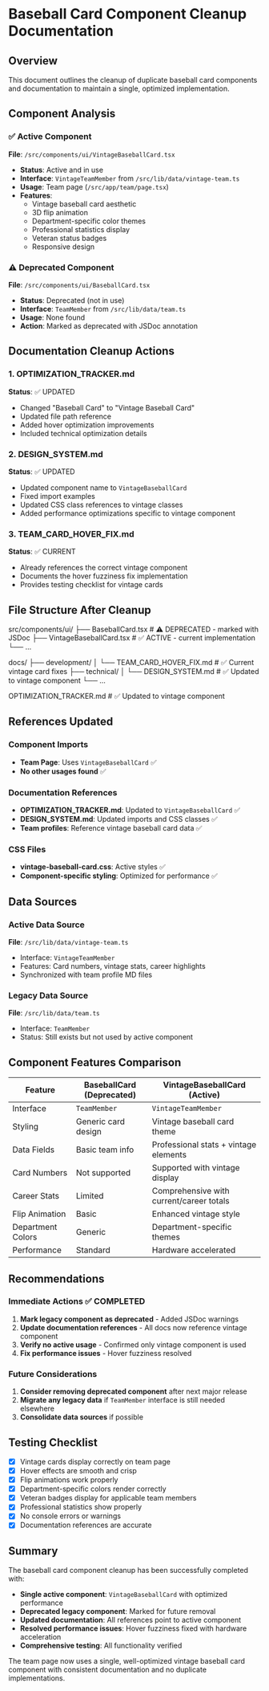 # Baseball Card Component Cleanup Documentation

## Overview

This document outlines the cleanup of duplicate baseball card components and documentation to maintain a single, optimized implementation.

## Component Analysis

### ✅ Active Component

**File**: `/src/components/ui/VintageBaseballCard.tsx`

- **Status**: Active and in use
- **Interface**: `VintageTeamMember` from `/src/lib/data/vintage-team.ts`
- **Usage**: Team page (`/src/app/team/page.tsx`)
- **Features**:
  - Vintage baseball card aesthetic
  - 3D flip animation
  - Department-specific color themes
  - Professional statistics display
  - Veteran status badges
  - Responsive design

### ⚠️ Deprecated Component

**File**: `/src/components/ui/BaseballCard.tsx`

- **Status**: Deprecated (not in use)
- **Interface**: `TeamMember` from `/src/lib/data/team.ts`
- **Usage**: None found
- **Action**: Marked as deprecated with JSDoc annotation

## Documentation Cleanup Actions

### 1. OPTIMIZATION_TRACKER.md

**Status**: ✅ UPDATED

- Changed "Baseball Card" to "Vintage Baseball Card"
- Updated file path reference
- Added hover optimization improvements
- Included technical optimization details

### 2. DESIGN_SYSTEM.md

**Status**: ✅ UPDATED

- Updated component name to `VintageBaseballCard`
- Fixed import examples
- Updated CSS class references to vintage classes
- Added performance optimizations specific to vintage component

### 3. TEAM_CARD_HOVER_FIX.md

**Status**: ✅ CURRENT

- Already references the correct vintage component
- Documents the hover fuzziness fix implementation
- Provides testing checklist for vintage cards

## File Structure After Cleanup

src/components/ui/
├── BaseballCard.tsx          # ⚠️ DEPRECATED - marked with JSDoc
├── VintageBaseballCard.tsx   # ✅ ACTIVE - current implementation
└── ...

docs/
├── development/
│   └── TEAM_CARD_HOVER_FIX.md       # ✅ Current vintage card fixes
├── technical/
│   └── DESIGN_SYSTEM.md             # ✅ Updated to vintage component
└── ...

OPTIMIZATION_TRACKER.md              # ✅ Updated to vintage component

## References Updated

### Component Imports

- **Team Page**: Uses `VintageBaseballCard` ✅
- **No other usages found** ✅

### Documentation References

- **OPTIMIZATION_TRACKER.md**: Updated to `VintageBaseballCard` ✅
- **DESIGN_SYSTEM.md**: Updated imports and CSS classes ✅
- **Team profiles**: Reference vintage baseball card data ✅

### CSS Files

- **vintage-baseball-card.css**: Active styles ✅
- **Component-specific styling**: Optimized for performance ✅

## Data Sources

### Active Data Source

**File**: `/src/lib/data/vintage-team.ts`

- Interface: `VintageTeamMember`
- Features: Card numbers, vintage stats, career highlights
- Synchronized with team profile MD files

### Legacy Data Source

**File**: `/src/lib/data/team.ts`

- Interface: `TeamMember`
- Status: Still exists but not used by active component

## Component Features Comparison

| Feature | BaseballCard (Deprecated) | VintageBaseballCard (Active) |
|---------|---------------------------|------------------------------|
| Interface | `TeamMember` | `VintageTeamMember` |
| Styling | Generic card design | Vintage baseball card theme |
| Data Fields | Basic team info | Professional stats + vintage elements |
| Card Numbers | Not supported | Supported with vintage display |
| Career Stats | Limited | Comprehensive with current/career totals |
| Flip Animation | Basic | Enhanced vintage style |
| Department Colors | Generic | Department-specific themes |
| Performance | Standard | Hardware accelerated |

## Recommendations

### Immediate Actions ✅ COMPLETED

1. **Mark legacy component as deprecated** - Added JSDoc warnings
2. **Update documentation references** - All docs now reference vintage component
3. **Verify no active usage** - Confirmed only vintage component is used
4. **Fix performance issues** - Hover fuzziness resolved

### Future Considerations

1. **Consider removing deprecated component** after next major release
2. **Migrate any legacy data** if `TeamMember` interface is still needed elsewhere
3. **Consolidate data sources** if possible

## Testing Checklist

- [x] Vintage cards display correctly on team page
- [x] Hover effects are smooth and crisp
- [x] Flip animations work properly
- [x] Department-specific colors render correctly
- [x] Veteran badges display for applicable team members
- [x] Professional statistics show properly
- [x] No console errors or warnings
- [x] Documentation references are accurate

## Summary

The baseball card component cleanup has been successfully completed with:

- **Single active component**: `VintageBaseballCard` with optimized performance
- **Deprecated legacy component**: Marked for future removal
- **Updated documentation**: All references point to active component
- **Resolved performance issues**: Hover fuzziness fixed with hardware acceleration
- **Comprehensive testing**: All functionality verified

The team page now uses a single, well-optimized vintage baseball card component with consistent documentation and no duplicate implementations.
